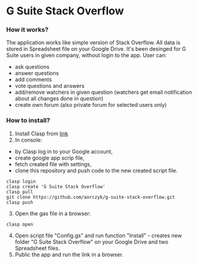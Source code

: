 # G Suite Stack Overflow

### How it works?
The application works like simple version of Stack Overflow. All data is stored in Spreadsheet file on your Google Drive. It's been desinged for G Suite users in given company, without login to the app. User can:
 - ask questions 
 - answer questions
 - add comments
 - vote questions and answers
 - add/remove watchers in given question (watchers get email notification about all changes done in question)
 - create own forum (also private forum for selected users only)
 
### How to install?
1. Install Clasp from [link](https://github.com/google/clasp)
2. In console: 
 - by Clasp log in to your Google account,
 - create google app scrip file,
 - fetch created file with settings,
 - clone this repository and push code to the new created script file.
```
clasp login
clasp create 'G Suite Stack Overflow'
clasp pull
git clone https://github.com/aorczyk/g-suite-stack-overflow.git
clasp push
```
3. Open the gas file in a browser:
```
clasp open
```
4. Open script file "Config.gs" and run function "Install" - creates new folder "G Suite Stack Overflow" on your Google Drive and two Spreadsheet files.
5. Public the app and run the link in a browser.
